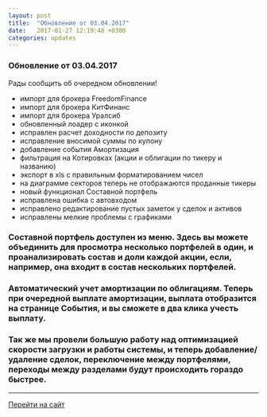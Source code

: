 ```yaml
---
layout: post
title:  "Обновление от 03.04.2017"
date:   2017-01-27 12:19:48 +0300
categories: updates
---
```

### Обновление от 03.04.2017

Рады сообщить об очередном обновлении!

- импорт для брокера FreedomFinance 
- импорт для брокера КитФинанс 
- импорт для брокера Уралсиб 
- обновленный лоадер с иконкой 
- исправлен расчет доходности по депозиту 
- исправление вносимой суммы по купону 
- добавление события Амортизация 
- фильтрация на Котировках (акции и облигации по тикеру и названию) 
- экспорт в xls с правильным форматированием чисел 
- на диаграмме секторов теперь не отображаются проданные тикеры 
- новый функционал Составной портфель 
- исправлена ошибка с автовходом 
- исправлено редактирование пустых заметок у сделок и активов 
- исправлены мелкие проблемы с графиками 

### Составной портфель доступен из меню. Здесь вы можете объединить для просмотра несколько портфелей в один, и проанализировать состав и доли каждой акции, если, например, она входит в состав нескольких портфелей. 

### Автоматический учет амортизации по облигациям. Теперь при очередной выплате амортизации, выплата отобразится на странице События, и вы сможете в два клика учесть выплату. 

### Так же мы провели большую работу над оптимизацией скорости загрузки и работы системы, и теперь добавление/удаление сделок, переключение между портфелями, переходы между разделами будут происходить гораздо быстрее.

---
[Перейти на сайт]

[Перейти на сайт]: https://intelinvest.ru/